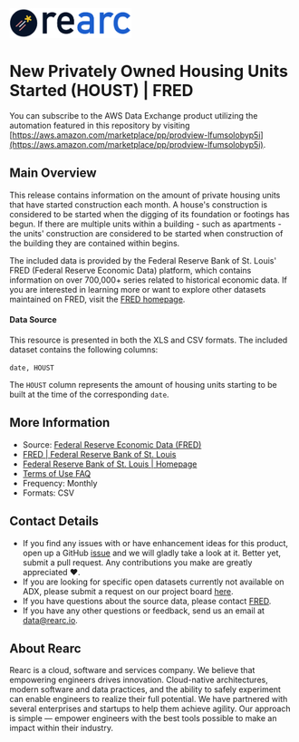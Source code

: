 <a href="https://www.rearc.io/data/">
    <img src="./rearc_logo_rgb.png" alt="Rearc Logo" title="Rearc Logo" height="52" />
</a>

New Privately Owned Housing Units Started (HOUST) | FRED
=========================

You can subscribe to the AWS Data Exchange product utilizing the automation featured in this repository by visiting [https://aws.amazon.com/marketplace/pp/prodview-lfumsolobyp5i](https://aws.amazon.com/marketplace/pp/prodview-lfumsolobyp5i).

## Main Overview

This release contains information on the amount of private housing units that have started construction each month. A house's construction is considered to be started when the digging of its foundation or footings has begun. If there are multiple units within a building - such as apartments - the units' construction are considered to be started when construction of the building they are contained within begins.

The included data is provided by the Federal Reserve Bank of St. Louis' FRED (Federal Reserve Economic Data) platform, which contains information on over 700,000+ series related to historical economic data. If you are interested in learning more or want to explore other datasets maintained on FRED, visit the [FRED homepage](https://fred.stlouisfed.org/).


#### Data Source

This resource is presented in both the XLS and CSV formats. The included dataset contains the following columns:

`date, HOUST`

The `HOUST` column represents the amount of housing units starting to be built at the time of the corresponding `date`.  


## More Information
- Source: [Federal Reserve Economic Data (FRED)](https://fred.stlouisfed.org/series/HOUST)
- [FRED | Federal Reserve Bank of St. Louis](https://fred.stlouisfed.org/)
- [Federal Reserve Bank of St. Louis | Homepage](https://www.stlouisfed.org/)
- [Terms of Use FAQ](https://fred.stlouisfed.org/legal/)
- Frequency: Monthly
- Formats: CSV

## Contact Details
- If you find any issues with or have enhancement ideas for this product, open up a GitHub [issue](https://github.com/rearc-data/fred-privately-owned-housing/issues) and we will gladly take a look at it. Better yet, submit a pull request. Any contributions you make are greatly appreciated :heart:.
- If you are looking for specific open datasets currently not available on ADX, please submit a request on our project board [here](https://github.com/rearc-data/covid-datasets-aws-data-exchange/projects/1).
- If you have questions about the source data, please contact [FRED](https://fred.stlouisfed.org/contactus/).
- If you have any other questions or feedback, send us an email at data@rearc.io.

## About Rearc
Rearc is a cloud, software and services company. We believe that empowering engineers drives innovation. Cloud-native architectures, modern software and data practices, and the ability to safely experiment can enable engineers to realize their full potential. We have partnered with several enterprises and startups to help them achieve agility. Our approach is simple — empower engineers with the best tools possible to make an impact within their industry.

